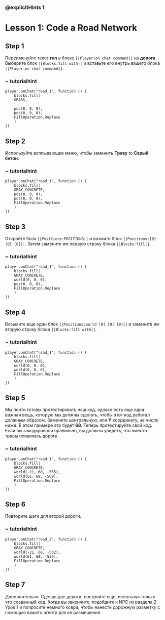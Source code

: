 ### @explicitHints 1

# Lesson 1: Code a Road Network

## Step 1
Переименуйте текст **run** в блоке ``||Player:on chat command||`` на  **дорога**. Выберите блок ``||Blocks:fill with||`` и вставьте его внутрь вашего блока ``||Player:on chat command||``.

### ~ tutorialhint
``` blocks
player.onChat("road_1", function () {
    blocks.fill(
    GRASS,

    pos(0, 0, 0),
    pos(0, 0, 0),
    FillOperation.Replace
    )
})
```

## Step 2
Используйте всплывающее меню, чтобы заменить **Траву** to **Серый бетон**.
### ~ tutorialhint

``` blocks
player.onChat("road_1", function () {
    blocks.fill(
    GRAY_CONCRETE,
    pos(0, 0, 0),
    pos(0, 0, 0),
    FillOperation.Replace
    )
})
```

## Step 3
Откройте блок ``||Positions:POSITIONS||`` и возмите блок ``||Positions:[0] [0] [0]||``. Затем замените им первую строку блока ``||Blocks:fill||``.

### ~ tutorialhint
``` blocks
player.onChat("road_1", function () {
    blocks.fill(
    GRAY_CONCRETE,
    world(0, 0, 0),
    pos(0, 0, 0),
    FillOperation.Replace
    )
})
```

## Step 4
Возьмите еще один блок ``||Positions:world [0] [0] [0]||`` и замените им вторую строку блока ``||Blocks:fill with||``.

### ~ tutorialhint
``` blocks
player.onChat("road_1", function () {
    blocks.fill(
    GRAY_CONCRETE,
    world(0, 0, 0),
    world(0, 0, 0),
    FillOperation.Replace
    )
})
```

## Step 5
Мы почти готовы протестировать наш код, однако есть еще одна важная вещь, которую мы должны сделать, чтобы этот код работал должным образом. Замените центральную, или **Y** координату, на число ниже. В этом примере это будет **68**. Теперь протестируйте свой код. Если вы закодировали правильно, вы должны увидеть, что вместо травы появилась дорога.

### ~ tutorialhint
``` blocks
player.onChat("road_1", function () {
    blocks.fill(
    GRAY_CONCRETE,
    world(-21, 68, -565),
    world(61, 68, -569),
    FillOperation.Replace
    )
})

```

## Step 6
Повторите шаги для второй дороги.

### ~ tutorialhint
``` blocks
player.onChat("road_2", function () {
    blocks.fill(
    GRAY_CONCRETE,
    world(-21, 68, -532),
    world(61, 68, -536),
    FillOperation.Replace
    )
})
```

## Step 7
Дополнительно. Сделав две дороги, постройте еще, используя только что созданный код. Когда вы закончите, подойдите к NPC из раздела 2 Урок 1 и попросите немного ковра, чтобы нанести дорожную разметку с помощью вашего агента для ее размещения.
